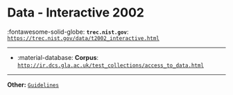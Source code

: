 # Data - Interactive 2002 

:fontawesome-solid-globe: **`trec.nist.gov`**: [`https://trec.nist.gov/data/t2002_interactive.html`](https://trec.nist.gov/data/t2002_interactive.html)

---

- :material-database: **Corpus**: [`http://ir.dcs.gla.ac.uk/test_collections/access_to_data.html`](http://ir.dcs.gla.ac.uk/test_collections/access_to_data.html)


---

**Other:** [`Guidelines`](https://trec.nist.gov/data/t11_interactive/guidelines.html)
